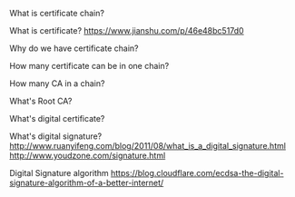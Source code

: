 What is certificate chain?

What is certificate?
https://www.jianshu.com/p/46e48bc517d0

Why do we have certificate chain?

How many certificate can be in one chain?

How many CA in a chain?

What's Root CA?

What's digital certificate?

What's digital signature?
http://www.ruanyifeng.com/blog/2011/08/what_is_a_digital_signature.html
http://www.youdzone.com/signature.html

Digital Signature algorithm
https://blog.cloudflare.com/ecdsa-the-digital-signature-algorithm-of-a-better-internet/

